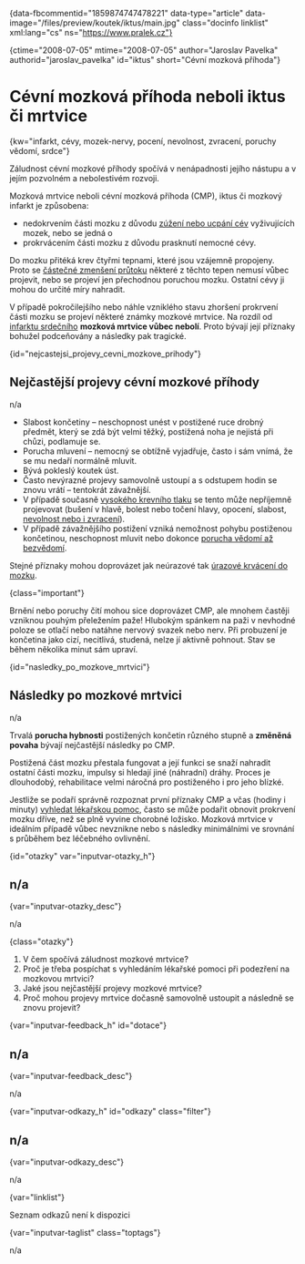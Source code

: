 
{data-fbcommentid="1859874747478221" data-type="article" data-image="/files/preview/koutek/iktus/main.jpg" class="docinfo linklist" xml:lang="cs" ns="https://www.pralek.cz"}

{ctime="2008-07-05" mtime="2008-07-05" author="Jaroslav Pavelka" authorid="jaroslav_pavelka" id="iktus" short="Cévní mozková příhoda"}

# Cévní mozková příhoda neboli iktus či mrtvice

<!-- generated attribute kw by user_udpatekw.sh on 2020-04-14, do not edit -->

{kw="infarkt, cévy, mozek-nervy, pocení, nevolnost, zvracení, poruchy vědomí, srdce"}

Záludnost cévní mozkové příhody spočívá v nenápadnosti jejího nástupu a v jejím pozvolném a nebolestivém rozvoji.

Mozková mrtvice neboli cévní mozková příhoda (CMP), iktus či mozkový infarkt je způsobena:

  * nedokrvením části mozku z důvodu [zúžení nebo ucpání cév][1] vyživujících mozek, nebo se jedná o
  * prokrvácením části mozku z důvodu prasknutí nemocné cévy.

Do mozku přitéká krev čtyřmi tepnami, které jsou vzájemně propojeny. Proto se [částečné zmenšení průtoku][2] některé z těchto tepen nemusí vůbec projevit, nebo se projeví jen přechodnou poruchou mozku. Ostatní cévy ji mohou do určité míry nahradit.

V případě pokročilejšího nebo náhle vzniklého stavu zhoršení prokrvení části mozku se projeví některé známky mozkové mrtvice. Na rozdíl od [infarktu srdečního][3] **mozková mrtvice vůbec nebolí**. Proto bývají její příznaky bohužel podceňovány a následky pak tragické.

{id="nejcastejsi\_projevy\_cevni\_mozkove\_prihody"}

## Nejčastější projevy cévní mozkové příhody

n/a

  * Slabost končetiny – neschopnost unést v postižené ruce drobný předmět, který se zdá být velmi těžký, postižená noha je nejistá při chůzi, podlamuje se.
  * Porucha mluvení – nemocný se obtížně vyjadřuje, často i sám vnímá, že se mu nedaří normálně mluvit.
  * Bývá pokleslý koutek úst.
  * Často nevýrazné projevy samovolně ustoupí a s odstupem hodin se znovu vrátí – tentokrát závažnější.
  * V případě současně [vysokého krevního tlaku][4] se tento může nepříjemně projevovat (bušení v hlavě, bolest nebo točení hlavy, opocení, slabost, [nevolnost nebo i zvracení][5]).
  * V případě závažnějšího postižení vzniká nemožnost pohybu postiženou končetinou, neschopnost mluvit nebo dokonce [porucha vědomí až bezvědomí][6].

Stejné příznaky mohou doprovázet jak neúrazové tak [úrazové krvácení do mozku][7].

{class="important"}

Brnění nebo poruchy čití mohou sice doprovázet CMP, ale mnohem častěji vzniknou pouhým přeležením paže! Hlubokým spánkem na paži v nevhodné poloze se otlačí nebo natáhne nervový svazek nebo nerv. Při probuzení je končetina jako cizí, necitlivá, studená, nelze jí aktivně pohnout. Stav se během několika minut sám upraví.

{id="nasledky\_po\_mozkove_mrtvici"}

## Následky po mozkové mrtvici

n/a

Trvalá **porucha hybnosti** postižených končetin různého stupně a **změněná povaha** bývají nejčastější následky po CMP.

Postižená část mozku přestala fungovat a její funkci se snaží nahradit ostatní části mozku, impulsy si hledají jiné (náhradní) dráhy. Proces je dlouhodobý, rehabilitace velmi náročná pro postiženého i pro jeho blízké.

Jestliže se podaří správně rozpoznat první příznaky CMP a včas (hodiny i minuty) [vyhledat lékařskou pomoc][8], často se může podařit obnovit prokrvení mozku dříve, než se plně vyvine chorobné ložisko. Mozková mrtvice v ideálním případě vůbec nevznikne nebo s následky minimálními ve srovnání s průběhem bez léčebného ovlivnění.

{id="otazky" var="inputvar-otazky_h"}

## n/a

{var="inputvar-otazky_desc"}

n/a

{class="otazky"}

  1. V čem spočívá záludnost mozkové mrtvice?
  2. Proč je třeba pospíchat s vyhledáním lékařské pomoci při podezření na mozkovou mrtvici?
  3. Jaké jsou nejčastější projevy mozkové mrtvice?
  4. Proč mohou projevy mrtvice dočasně samovolně ustoupit a následně se znovu projevit?

{var="inputvar-feedback_h" id="dotace"}

## n/a

{var="inputvar-feedback_desc"}

n/a

{var="inputvar-odkazy_h" id="odkazy" class="filter"}

## n/a

{var="inputvar-odkazy_desc"}

n/a

{var="linklist"}

Seznam odkazů není k dispozici

{var="inputvar-taglist" class="toptags"}

n/a

 [1]: cholesterol
 [2]: koureni_cigaret
 [3]: srdecni_infarkt
 [4]: krevni_tlak
 [5]: funkcni_poruchy_traveni
 [6]: resuscitace-ozivovani
 [7]: subduralni_hematom
 [8]: nalehavost_lekarskeho_vysetreni

